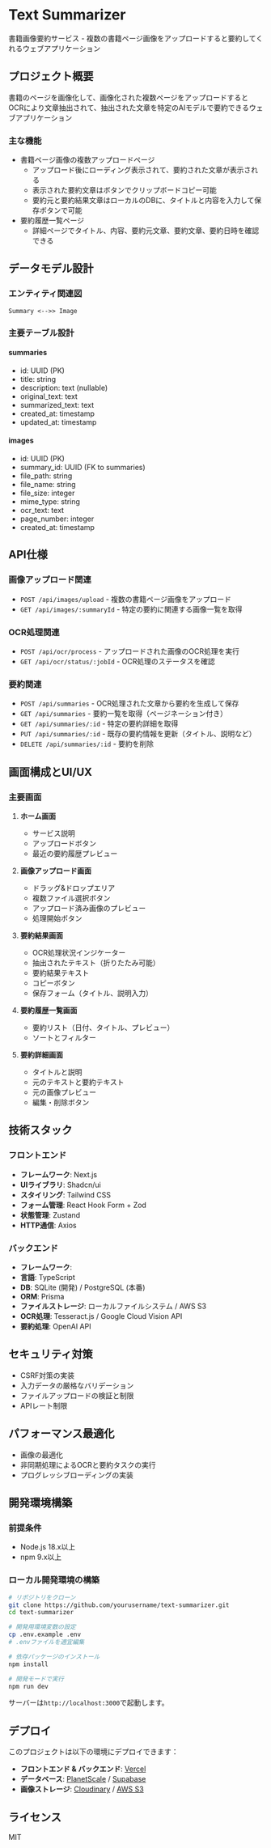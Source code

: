 # Text Summarizer

書籍画像要約サービス - 複数の書籍ページ画像をアップロードすると要約してくれるウェブアプリケーション

## プロジェクト概要

書籍のページを画像化して、画像化された複数ページをアップロードするとOCRにより文章抽出されて、抽出された文章を特定のAIモデルで要約できるウェブアプリケーション

### 主な機能

- 書籍ページ画像の複数アップロードページ
  - アップロード後にローディング表示されて、要約された文章が表示される
  - 表示された要約文章はボタンでクリップボードコピー可能
  - 要約元と要約結果文章はローカルのDBに、タイトルと内容を入力して保存ボタンで可能
- 要約履歴一覧ページ
  - 詳細ページでタイトル、内容、要約元文章、要約文章、要約日時を確認できる

## データモデル設計

### エンティティ関連図

```
Summary <-->> Image
```

### 主要テーブル設計

#### summaries
- id: UUID (PK)
- title: string
- description: text (nullable)
- original_text: text
- summarized_text: text
- created_at: timestamp
- updated_at: timestamp

#### images
- id: UUID (PK)
- summary_id: UUID (FK to summaries)
- file_path: string
- file_name: string
- file_size: integer
- mime_type: string
- ocr_text: text
- page_number: integer
- created_at: timestamp

## API仕様

### 画像アップロード関連

- `POST /api/images/upload` - 複数の書籍ページ画像をアップロード
- `GET /api/images/:summaryId` - 特定の要約に関連する画像一覧を取得

### OCR処理関連

- `POST /api/ocr/process` - アップロードされた画像のOCR処理を実行
- `GET /api/ocr/status/:jobId` - OCR処理のステータスを確認

### 要約関連

- `POST /api/summaries` - OCR処理された文章から要約を生成して保存
- `GET /api/summaries` - 要約一覧を取得（ページネーション付き）
- `GET /api/summaries/:id` - 特定の要約詳細を取得
- `PUT /api/summaries/:id` - 既存の要約情報を更新（タイトル、説明など）
- `DELETE /api/summaries/:id` - 要約を削除

## 画面構成とUI/UX

### 主要画面

1. **ホーム画面**
   - サービス説明
   - アップロードボタン
   - 最近の要約履歴プレビュー
   
2. **画像アップロード画面**
   - ドラッグ&ドロップエリア
   - 複数ファイル選択ボタン
   - アップロード済み画像のプレビュー
   - 処理開始ボタン
   
3. **要約結果画面**
   - OCR処理状況インジケーター
   - 抽出されたテキスト（折りたたみ可能）
   - 要約結果テキスト
   - コピーボタン
   - 保存フォーム（タイトル、説明入力）
   
4. **要約履歴一覧画面**
   - 要約リスト（日付、タイトル、プレビュー）
   - ソートとフィルター
   
5. **要約詳細画面**
   - タイトルと説明
   - 元のテキストと要約テキスト
   - 元の画像プレビュー
   - 編集・削除ボタン

## 技術スタック

### フロントエンド
- **フレームワーク**: Next.js
- **UIライブラリ**: Shadcn/ui
- **スタイリング**: Tailwind CSS
- **フォーム管理**: React Hook Form + Zod
- **状態管理**: Zustand
- **HTTP通信**: Axios

### バックエンド
- **フレームワーク**: 
- **言語**: TypeScript
- **DB**: SQLite (開発) / PostgreSQL (本番)
- **ORM**: Prisma
- **ファイルストレージ**: ローカルファイルシステム / AWS S3
- **OCR処理**: Tesseract.js / Google Cloud Vision API
- **要約処理**: OpenAI API

## セキュリティ対策

- CSRF対策の実装
- 入力データの厳格なバリデーション
- ファイルアップロードの検証と制限
- APIレート制限

## パフォーマンス最適化

- 画像の最適化
- 非同期処理によるOCRと要約タスクの実行
- プログレッシブローディングの実装

## 開発環境構築

### 前提条件

- Node.js 18.x以上
- npm 9.x以上

### ローカル開発環境の構築

```bash
# リポジトリをクローン
git clone https://github.com/yourusername/text-summarizer.git
cd text-summarizer

# 開発用環境変数の設定
cp .env.example .env
# .envファイルを適宜編集

# 依存パッケージのインストール
npm install

# 開発モードで実行
npm run dev
```

サーバーは`http://localhost:3000`で起動します。

## デプロイ

このプロジェクトは以下の環境にデプロイできます：

- **フロントエンド & バックエンド**: [Vercel](https://vercel.com)
- **データベース**: [PlanetScale](https://planetscale.com) / [Supabase](https://supabase.com)
- **画像ストレージ**: [Cloudinary](https://cloudinary.com) / [AWS S3](https://aws.amazon.com/s3/)

## ライセンス

MIT